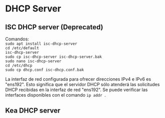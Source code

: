 # DHCP Server 

## ISC DHCP server (Deprecated)

Comandos: <br>
    ```sudo apt install isc-dhcp-server```<br>
    ```cd /etc/default```<br>
    ``` isc-dhcp-server ```<br>
    ```sudo cp isc-dhcp-server isc-dhcp-server.bak```<br>
   ```sudo nano isc-dhcp-server```<br>
    ```cd /etc/dhcp```<br>
    ```sudo cp dhcp.conf isc-dhcp.conf.bak```<br>

La interfaz de red configurada para ofrecer direcciones IPv4 e IPv6 es "ens192". Esto significa que el servidor DHCP sólo atenderá las solicitudes DHCP recibidas en la interfaz de red "ens192". Se puede verificar las interfaces disponibles con el comando ```ip addr ```.

## Kea DHCP server